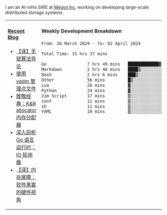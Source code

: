 I am an AI-infra SWE at [Megvii Inc](https://en.megvii.com/), working on developing large-scale distributed storage systems.

<table width="960px">
<tr>
<td valign="top" width="50%">

#### <a href="https://www.kongjun18.me" target="_blank">Recent Blog</a>

<!-- BLOG-POST-LIST:START -->
- [【译】无锁算法导论](https://kongjun18.github.io/posts/2023/07/14/)
- [使用 yadm 管理点文件](https://kongjun18.github.io/posts/2023/04/07/)
- [致敬经典：K&amp;R allocator 内存分配器](https://kongjun18.github.io/posts/2022/12/12/)
- [深入剖析 Go 语言运行时：IO 轮询器](https://kongjun18.github.io/posts/2022/11/21/)
- [【译】内存屏障：软件黑客的硬件视角](https://kongjun18.github.io/posts/2022/11/03/)
<!-- BLOG-POST-LIST:END -->

</td>
<td valign="top" width="50%">

#### Weekly Development Breakdown

<!--START_SECTION:waka-->

```txt
From: 26 March 2024 - To: 02 April 2024

Total Time: 15 hrs 37 mins

Go                7 hrs 49 mins   ████████████▓░░░░░░░░░░░░   50.05 %
Markdown          2 hrs 46 mins   ████▒░░░░░░░░░░░░░░░░░░░░   17.79 %
Bash              2 hrs 6 mins    ███▒░░░░░░░░░░░░░░░░░░░░░   13.49 %
Other             56 mins         █▒░░░░░░░░░░░░░░░░░░░░░░░   05.98 %
Lua               26 mins         ▓░░░░░░░░░░░░░░░░░░░░░░░░   02.78 %
Python            24 mins         ▓░░░░░░░░░░░░░░░░░░░░░░░░   02.60 %
Vim Script        17 mins         ▒░░░░░░░░░░░░░░░░░░░░░░░░   01.82 %
conf              11 mins         ▒░░░░░░░░░░░░░░░░░░░░░░░░   01.26 %
sh                11 mins         ▒░░░░░░░░░░░░░░░░░░░░░░░░   01.22 %
YAML              10 mins         ▒░░░░░░░░░░░░░░░░░░░░░░░░   01.15 %
```

<!--END_SECTION:waka-->
</td>
</tr>

</table>
